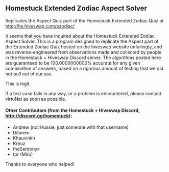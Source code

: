 ## Homestuck Extended Zodiac Aspect Solver
Replicates the Aspect Quiz part of the Homestuck Extended Zodiac Quiz at http://hs.hiveswap.com/ezodiac/


It seems that you have inquired about the Homestuck Extended Zodiac Aspect Solver. This is a program designed to replicate the Aspect part of the Extended Zodiac Quiz hosted on the hiveswap website unfailingly, and was reverse-engineered from observations made and collected by people in the Homestuck + Hiveswap Discord server. The algorithms posted here are guaranteed to be 100.0000000000% accurate for any given combination of answers, based on a rigorous amount of testing that we did not pull out of our ass.


This is legit.


If a test case fails in any way, or a problem is encountered, please contact virtuNat as soon as possible.


#### Other Contributors (from the Homestuck + Hiveswap Discord, http://discord.gg/homestuck):
- Andrew (not Hussie, just someone with that username)
- Difarem
- Khauvinkh
- Kreuz
- theSardonyx
- tpr (Miro)

Thanks to everyone who helped!

